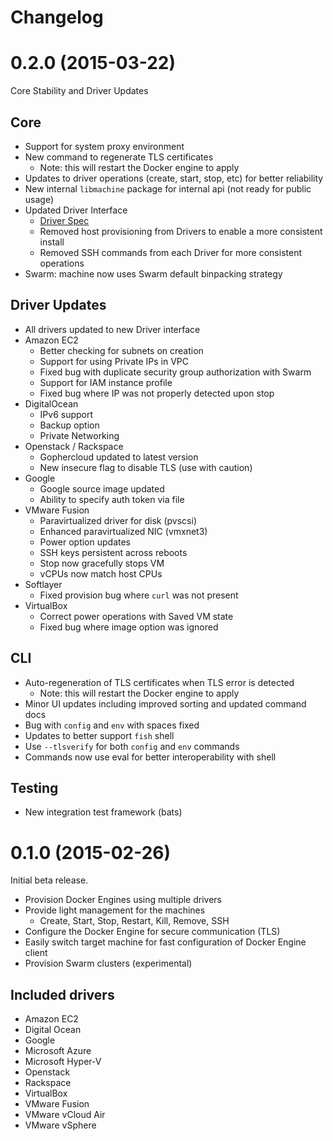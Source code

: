 Changelog
==========

# 0.2.0 (2015-03-22)

Core Stability and Driver Updates

## Core

- Support for system proxy environment
- New command to regenerate TLS certificates
  - Note: this will restart the Docker engine to apply
- Updates to driver operations (create, start, stop, etc) for better reliability
- New internal `libmachine` package for internal api (not ready for public usage)
- Updated Driver Interface
  - [Driver Spec](https://github.com/docker/machine/blob/master/docs/DRIVER_SPEC.md)
  - Removed host provisioning from Drivers to enable a more consistent install
  - Removed SSH commands from each Driver for more consistent operations
- Swarm: machine now uses Swarm default binpacking strategy

## Driver Updates

- All drivers updated to new Driver interface
- Amazon EC2
  - Better checking for subnets on creation
  - Support for using Private IPs in VPC
  - Fixed bug with duplicate security group authorization with Swarm
  - Support for IAM instance profile
  - Fixed bug where IP was not properly detected upon stop
- DigitalOcean
  - IPv6 support
  - Backup option
  - Private Networking
- Openstack / Rackspace
  - Gophercloud updated to latest version
  - New insecure flag to disable TLS (use with caution)
- Google
  - Google source image updated
  - Ability to specify auth token via file
- VMware Fusion
  - Paravirtualized driver for disk (pvscsi)
  - Enhanced paravirtualized NIC (vmxnet3)
  - Power option updates
  - SSH keys persistent across reboots
  - Stop now gracefully stops VM
  - vCPUs now match host CPUs
- Softlayer
  - Fixed provision bug where `curl` was not present
- VirtualBox
  - Correct power operations with Saved VM state
  - Fixed bug where image option was ignored

## CLI

- Auto-regeneration of TLS certificates when TLS error is detected
  - Note: this will restart the Docker engine to apply
- Minor UI updates including improved sorting and updated command docs
- Bug with `config` and `env` with spaces fixed
- Updates to better support `fish` shell
- Use `--tlsverify` for both `config` and `env` commands
- Commands now use eval for better interoperability with shell

## Testing
- New integration test framework (bats)


# 0.1.0 (2015-02-26)

Initial beta release.

- Provision Docker Engines using multiple drivers
- Provide light management for the machines
  - Create, Start, Stop, Restart, Kill, Remove, SSH
- Configure the Docker Engine for secure communication (TLS)
- Easily switch target machine for fast configuration of Docker Engine client
- Provision Swarm clusters (experimental)

## Included drivers

- Amazon EC2
- Digital Ocean
- Google
- Microsoft Azure
- Microsoft Hyper-V
- Openstack
- Rackspace
- VirtualBox
- VMware Fusion
- VMware vCloud Air
- VMware vSphere
